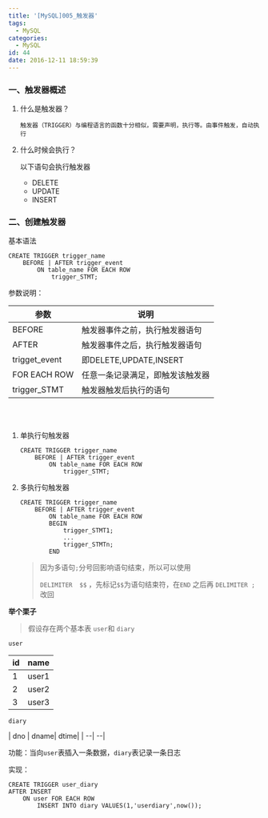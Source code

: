 ```yaml
---
title: '[MySQL]005_触发器'
tags:
  - MySQL
categories:
  - MySQL
id: 44
date: 2016-12-11 18:59:39
---
```

### 一、触发器概述
1. 什么是触发器？
	```
	触发器（TRIGGER）与编程语言的函数十分相似，需要声明，执行等。由事件触发，自动执行
	```
2. 什么时候会执行？

	以下语句会执行触发器

	- DELETE
	- UPDATE
	- INSERT


### 二、创建触发器

基本语法

```
CREATE TRIGGER trigger_name 
	BEFORE | AFTER trigger_event
		ON table_name FOR EACH ROW
			trigger_STMT;
```
参数说明：

|   参数        |   说明                    |
|----------    |---------                  |
|BEFORE        |触发器事件之前，执行触发器语句 |
|AFTER         |触发器事件之后，执行触发器语句 |
|trigget_event |即DELETE,UPDATE,INSERT     |
|FOR EACH ROW  |任意一条记录满足，即触发该触发器|
|trigger_STMT  |触发器触发后执行的语句			|
<br><br>



1. 单执行句触发器
	```
	CREATE TRIGGER trigger_name 
		BEFORE | AFTER trigger_event
			ON table_name FOR EACH ROW
				trigger_STMT;
	```
2. 多执行句触发器
	```
	CREATE TRIGGER trigger_name 
		BEFORE | AFTER trigger_event
			ON table_name FOR EACH ROW
			BEGIN
				trigger_STMT1;
				...
				trigger_STMTn;
			END
	```

	> 因为多语句`;`分号回影响语句结束，所以可以使用
	> 
	> `DELIMITER  $$` ，先标记`$$`为语句结束符，在`END` 之后再 `DELIMITER ;`改回


**举个栗子**


> 假设存在两个基本表 `user`和 `diary`

`user`

| id | name  |
|----|-------|
|  1 | user1 |
|  2 | user2 |
|  3 | user3 |



`diary`

| dno | dname| dtime|
| --| --|


功能：当向`user`表插入一条数据，`diary`表记录一条日志

实现：

```
CREATE TRIGGER user_diary 
AFTER INSERT
	ON user FOR EACH ROW
		INSERT INTO diary VALUES(1,'userdiary',now());
```